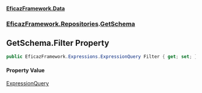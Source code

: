 #### [EficazFramework.Data](EficazFrameworkData.md 'EficazFramework Data')
### [EficazFramework.Repositories](EficazFrameworkData.md#EficazFramework.Repositories 'EficazFramework.Repositories').[GetSchema](EficazFramework.Repositories/GetSchema.md 'EficazFramework.Repositories.GetSchema')

## GetSchema.Filter Property

```csharp
public EficazFramework.Expressions.ExpressionQuery Filter { get; set; }
```

#### Property Value
[ExpressionQuery](EficazFramework.Expressions/ExpressionQuery.md 'EficazFramework.Expressions.ExpressionQuery')